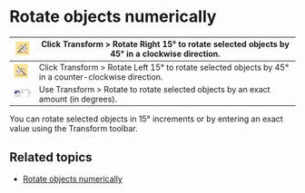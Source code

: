 # Rotate objects numerically

| ![RotateRight45.png](assets/RotateRight45.png) | Click Transform > Rotate Right 15° to rotate selected objects by 45° in a clockwise direction.        |
| ---------------------------------------------- | ----------------------------------------------------------------------------------------------------- |
| ![RotateLeft45.png](assets/RotateLeft45.png)   | Click Transform > Rotate Left 15° to rotate selected objects by 45° in a counter-clockwise direction. |
| ![Rotate.png](assets/Rotate.png)               | Use Transform > Rotate to rotate selected objects by an exact amount (in degrees).                    |

You can rotate selected objects in 15° increments or by entering an exact value using the Transform toolbar.

## Related topics

- [Rotate objects numerically](../../Modifying/transform/Rotate_objects_numerically)
